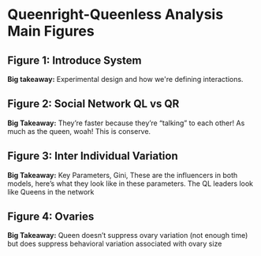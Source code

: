 # Queenright-Queenless Analysis Main Figures

## Figure 1: Introduce System
**Big takeaway:** Experimental design and how we're defining interactions.

## Figure 2: Social Network QL vs QR
**Big Takeaway:** They’re faster because they’re “talking” to each other!  As much as the queen, woah!  This is conserve.

## Figure 3: Inter Individual Variation
**Big Takeaway:** Key Parameters, Gini, These are the influencers in both models, here’s what they look like in these parameters.  The QL leaders look like Queens in the network

## Figure 4: Ovaries
**Big Takeaway:** Queen doesn’t suppress ovary variation (not enough time) but does suppress behavioral variation associated with ovary size


#
